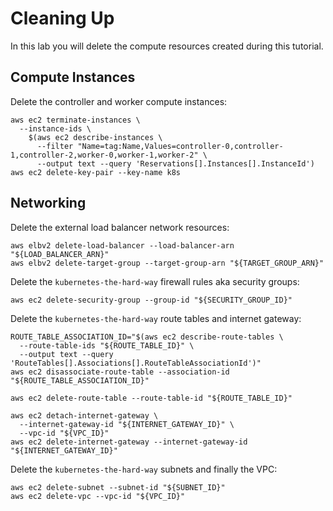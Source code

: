 # Cleaning Up

In this lab you will delete the compute resources created during this tutorial.

## Compute Instances

Delete the controller and worker compute instances:

```
aws ec2 terminate-instances \
  --instance-ids \
    $(aws ec2 describe-instances \
      --filter "Name=tag:Name,Values=controller-0,controller-1,controller-2,worker-0,worker-1,worker-2" \
      --output text --query 'Reservations[].Instances[].InstanceId')
aws ec2 delete-key-pair --key-name k8s

```
## Networking

Delete the external load balancer network resources:

```
aws elbv2 delete-load-balancer --load-balancer-arn "${LOAD_BALANCER_ARN}"
aws elbv2 delete-target-group --target-group-arn "${TARGET_GROUP_ARN}"
```

Delete the `kubernetes-the-hard-way` firewall rules aka security groups:

```
aws ec2 delete-security-group --group-id "${SECURITY_GROUP_ID}"
```

Delete the `kubernetes-the-hard-way` route tables and internet gateway:
```
ROUTE_TABLE_ASSOCIATION_ID="$(aws ec2 describe-route-tables \
  --route-table-ids "${ROUTE_TABLE_ID}" \
  --output text --query 'RouteTables[].Associations[].RouteTableAssociationId')"
aws ec2 disassociate-route-table --association-id "${ROUTE_TABLE_ASSOCIATION_ID}"

aws ec2 delete-route-table --route-table-id "${ROUTE_TABLE_ID}"

aws ec2 detach-internet-gateway \
  --internet-gateway-id "${INTERNET_GATEWAY_ID}" \
  --vpc-id "${VPC_ID}"
aws ec2 delete-internet-gateway --internet-gateway-id "${INTERNET_GATEWAY_ID}"

```

Delete the `kubernetes-the-hard-way` subnets and finally the VPC:

```
aws ec2 delete-subnet --subnet-id "${SUBNET_ID}"
aws ec2 delete-vpc --vpc-id "${VPC_ID}"
```
